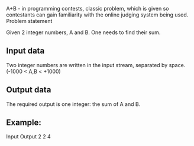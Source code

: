A+B - in programming contests, classic problem, which is given so contestants can gain familiarity with the online judging system being used.
Problem statement

Given 2 integer numbers, A and B. One needs to find their sum.

## Input data
Two integer numbers are written in the input stream, separated by space.
(-1000 < A,B < +1000)

## Output data
The required output is one integer: the sum of A and B.

## Example:
Input	Output
2 2	     4